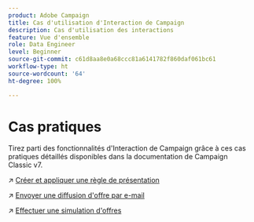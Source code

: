 ```yaml
---
product: Adobe Campaign
title: Cas d'utilisation d'Interaction de Campaign
description: Cas d'utilisation des interactions
feature: Vue d'ensemble
role: Data Engineer
level: Beginner
source-git-commit: c61d8aa8e0a68ccc81a6141782f860daf061bc61
workflow-type: ht
source-wordcount: '64'
ht-degree: 100%

---
```


# Cas pratiques

Tirez parti des fonctionnalités d&#39;Interaction de Campaign grâce à ces cas pratiques détaillés disponibles dans la documentation de Campaign Classic v7.

↗️ [Créer et appliquer une règle de présentation](https://experienceleague.adobe.com/docs/campaign-classic/using/managing-offers/case-study/presentation-rules.html?lang=fr)

↗️ [Envoyer une diffusion d&#39;offre par e-mail](https://experienceleague.adobe.com/docs/campaign-classic/using/managing-offers/case-study/offers-on-an-outbound-channel.html?lang=fr)

↗️ [Effectuer une simulation d&#39;offres](https://experienceleague.adobe.com/docs/campaign-classic/using/managing-offers/case-study/offers-on-an-outbound-channel.html?lang=fr)
